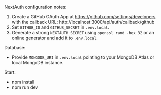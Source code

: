 NextAuth configuration notes:

1. Create a GitHub OAuth App at https://github.com/settings/developers with the callback URL: http://localhost:3000/api/auth/callback/github
2. Set `GITHUB_ID` and `GITHUB_SECRET` in `.env.local`.
3. Generate a strong `NEXTAUTH_SECRET` using `openssl rand -hex 32` or an online generator and add it to `.env.local`.

Database:
- Provide `MONGODB_URI` in `.env.local` pointing to your MongoDB Atlas or local MongoDB instance.

Start:
- npm install
- npm run dev
